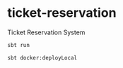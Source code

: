 ticket-reservation
==================

Ticket Reservation System

```bash
sbt run
```

```bash
sbt docker:deployLocal
```
